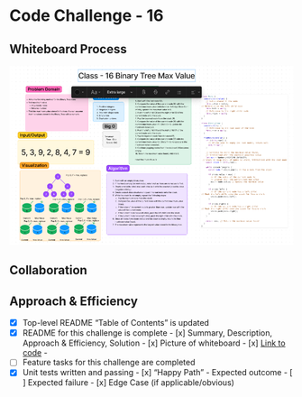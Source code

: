 # Code Challenge - 16
<!-- Description of the challenge -->

## Whiteboard Process
![Class 16 Code Challenge](img/class-16-whiteboard.png)

## Collaboration

## Approach & Efficiency
<!-- What approach did you take? Why? What is the Big O space/time for this approach? -->

 - [x] Top-level README “Table of Contents” is updated
 - [x] README for this challenge is complete
       - [x] Summary, Description, Approach & Efficiency, Solution
       - [x] Picture of whiteboard
       - [x] [Link to code](https://github.com/EvaGraceSmith/data-structures-and-algorithms/blob/main/javascript/) -
 - [ ] Feature tasks for this challenge are completed
 - [x] Unit tests written and passing
       - [x] “Happy Path” - Expected outcome
       - [ ] Expected failure
       - [x] Edge Case (if applicable/obvious)
